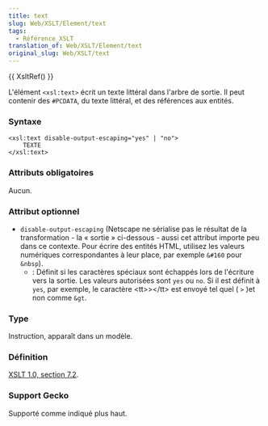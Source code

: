 ```yaml
---
title: text
slug: Web/XSLT/Element/text
tags:
  - Référence_XSLT
translation_of: Web/XSLT/Element/text
original_slug: Web/XSLT/text
---
```

{{ XsltRef() }}

L'élément `<xsl:text>` écrit un texte littéral dans l'arbre de sortie. Il peut contenir des `#PCDATA`, du texte littéral, et des références aux entités.

### Syntaxe

    <xsl:text disable-output-escaping="yes" | "no">
    	TEXTE
    </xsl:text>

### Attributs obligatoires

Aucun.

### Attribut optionnel

- `disable-output-escaping` (Netscape ne sérialise pas le résultat de la transformation - la «&nbsp;sortie&nbsp;» ci-dessous - aussi cet attribut importe peu dans ce contexte. Pour écrire des entités HTML, utilisez les valeurs numériques correspondantes à leur place, par exemple `&#160` pour `&nbsp`).
  - : Définit si les caractères spéciaux sont échappés lors de l'écriture vers la sortie. Les valeurs autorisées sont `yes` ou `no`. Si il est définit à `yes`, par exemple, le caractère \<tt>>\</tt> est envoyé tel quel ( `>` )et non comme `&gt`.

### Type

Instruction, apparaît dans un modèle.

### Définition

[XSLT 1.0, section 7.2](http://www.w3.org/TR/xslt#section-Creating-Text).

### Support Gecko

Supporté comme indiqué plus haut.
